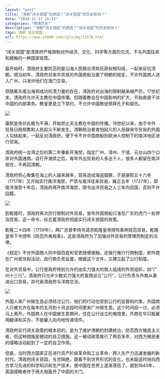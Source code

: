 ```yaml
---
layout: "post"
title: "清朝“闭关锁国”的原因？“闭关锁国”的历史影响？"
date: "2018-12-17 16:15"
categories: "明清历史"
description: "清朝“闭关锁国”的原因？“闭关锁国”的历史影响？"
tags: 清朝 闭关锁国
url: https://www.y5000.com/zgls/mq/33578.html
---
```






“闭关锁国”是清政府严格限制对外经济、文化、科学等方面的交流，不与外国往来和接触的一种国家政策。

最开始时，清政府主要防范的是沿海人民跟台湾郑氏政权相勾结，一起来反抗清朝。顺治初年，清政府对来华贸易的外国商船沿袭了明朝的规定，不许外国商人进入广州，只准许他们在澳门交易。

但随着东南沿海郑成功抗清力量的存在，清政府对出海的限制越来越严厉。17世纪末，清政府允许天主教在中国传播。但随着教会在中国影响的扩大，开始直接干涉中国的内部事务。教皇更是立下禁约，不允许中国教徒祭拜孔子和祖先。

![](https://img.y5000.com/uploads/allimg/180925/14-1P925155033603.jpg)

康熙皇帝对此极为不满，开始禁止天主教在中国的传播。18世纪以来，由于中外贸易日趋频繁和人民起义不断发生，清朝统治者害怕起义的人民跟来华贸易的外国人勾结起来，一起反对清政府，便下令不许中国商船到欧洲人控制下的南洋地区进行贸易。

清政府统一台湾之后的第二年重新开海禁，指定广州、漳州、宁波、云台山四个口岸对外国通商。自打开海禁之后，每年外出贸易的人多达千人，很多人都留在南洋居住，不再回清朝。

清政府担心聚集在海上的人越来越多，容易造成海盗猖獗，于是康熙五十六年（1717年）又开始实行南洋海禁，严禁与南洋往来贸易。雍正五年（1727年），即南洋海禁十年后，清政府再开南洋海禁，限令出洋贸易之人三年内回国，否则不许回籍。

![](https://img.y5000.com/uploads/allimg/180925/14-1P92515504RF.jpg)

到乾隆时，清政府再次厉行限制对外贸易，宣布外国商船只准在广东的虎门一处停泊贸易。这一命令，标志着清政府彻底实行闭关锁国的政策。

乾隆二十四年（1759年），两广总督李侍尧请求乾隆皇帝颁布条例规范贸易，乾隆皇帝下令颁布《防范外夷规条》，这是清政府为了加强对外贸易的管理而制定的法律。

《规定》不许外国商人同中国百姓和官吏随便接触，还强行推行行商制度，即外商在广州居住和活动，由行商负责监督。根据这个文件，又建立起了公行制度。

在对外贸易中，公行是政府特别允许的由实力强大的商人组成的外贸组织，如“广州十三行”。清政府只允许少数实力强大的富商设立“公行”，公行负责与外商从事进出口贸易，并代表清政府与洋商交涉。

![](https://img.y5000.com/uploads/allimg/180925/14-1P92515505B41.jpg)

外国人来广州做生意必须经过公行，他们的行动也受到公行的监督和约束。外国商人只被允许在每年的五月到十月这段时间里来广州做生意。这个时间段一过，必须马上离开。外国商人在中国做生意期间，住在公行设立的夷馆里。外商在华只能雇用翻译和买办，不能雇人向内地传递信件。

清政府实行闭关政策的根本目的，是为了维护清朝的封建统治，防范西方殖民主义者，但这种措施是被动的自卫措施。这一被动政策推行了两百多年，对西方殖民者的侵略活动起到了一定的自卫作用。

但是，当时西方国家正在进行资产阶级革命和工业革命，跨入生产力迅速发展的新时代。清政府闭关锁国，与世隔绝，既看不到世界形式的变化，也未能适时地向西方学习先进的科学知识和生产技术，使中国在世界上逐渐落伍了。直到1840年，英国侵略者终于用大炮轰开了中国的大门。
